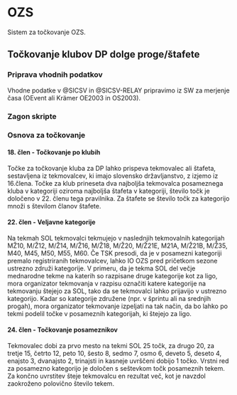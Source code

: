 # OZS
Sistem za točkovanje OZS.

## Točkovanje klubov DP dolge proge/štafete

### Priprava vhodnih podatkov
Vhodne podatke v @SICSV in @SICSV-RELAY pripravimo iz SW za merjenje časa (OEvent ali Krämer OE2003 in OS2003).

### Zagon skripte


### Osnova za točkovanje

#### 18. člen - Točkovanje po klubih
Točke za točkovanje kluba za DP lahko prispeva tekmovalec ali štafeta, sestavljena iz tekmovalcev, ki imajo slovensko državljanstvo, z izjemo iz 16.člena. Točke za klub prineseta dva najboljša tekmovalca posameznega kluba v kategoriji oziroma najboljša štafeta v kategoriji, število točk je določeno v 22. členu tega pravilnika. Za štafete se število točk za kategorijo množi s številom članov štafete.

#### 22. člen - Veljavne kategorije
Na tekmah SOL tekmovalci tekmujejo v naslednjih tekmovalnih kategorijah MŽ10, M/Ž12, M/Ž14, M/Ž16, M/Ž18, M/Ž20, M/Ž21E, M21A, M/Ž21B, M/Ž35, M40, M45, M50, M55, M60. Če TSK presodi, da je v posamezni kategoriji premalo registriranih tekmovalcev, lahko IO OZS pred pričetkom sezone ustrezno združi kategorije. V primeru, da je tekma SOL del večje mednarodne tekme na katerih so razpisane druge kategorije kot za ligo, mora organizator tekmovanja v razpisu označiti katere kategorije na tekmovanju štejejo za SOL, tako da se tekmovalci lahko prijavijo v ustrezno kategorijo.
Kadar so kategorije združene (npr. v šprintu ali na srednjih progah), mora organizator tekmovanje izpeljati na tak način, da bo lahko po tekmi podelil točke v posameznih kategorijah, ki štejejo za ligo.

#### 24. člen - Točkovanje posameznikov
Tekmovalec dobi za prvo mesto na tekmi SOL 25 točk, za drugo 20, za tretje 15, četrto 12, peto 10, šesto 8, sedmo 7, osmo 6, deveto 5, deseto 4, enajsto 3, dvanajsto 2, trinajsti in kasneje uvrščeni dobijo 1 točko. Vrstni red za posamezno kategorijo je določen s seštevkom točk posameznih tekem. 
Za končno uvrstitev šteje tekmovalcu en rezultat več, kot je navzdol zaokroženo polovično število tekem.

